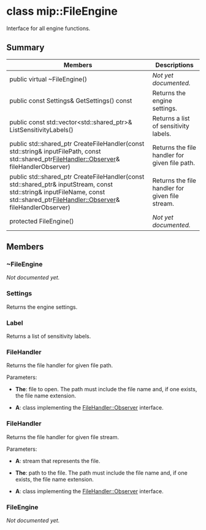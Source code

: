 # class mip::FileEngine 
Interface for all engine functions.
  
## Summary
 Members                        | Descriptions                                
--------------------------------|---------------------------------------------
 public virtual ~FileEngine()  | _Not yet documented._
 public const Settings& GetSettings() const  |  Returns the engine settings.
public const std::vector<std::shared_ptr<Label>>& ListSensitivityLabels()  |  Returns a list of sensitivity labels.
public std::shared_ptr<FileHandler> CreateFileHandler(const std::string& inputFilePath, const std::shared_ptr<FileHandler::Observer>& fileHandlerObserver)  |  Returns the file handler for given file path.
public std::shared_ptr<FileHandler> CreateFileHandler(const std::shared_ptr<Stream>& inputStream, const std::string& inputFileName, const std::shared_ptr<FileHandler::Observer>& fileHandlerObserver)  |  Returns the file handler for given file stream.
 protected FileEngine()  | _Not yet documented._
  
## Members
  
### ~FileEngine
_Not documented yet._

  
### Settings
Returns the engine settings.
  
### Label
Returns a list of sensitivity labels.
  
### FileHandler
Returns the file handler for given file path.

Parameters:  
* **The**: file to open. The path must include the file name and, if one exists, the file name extension. 


* **A**: class implementing the [FileHandler::Observer](class_mip_filehandler_observer.md) interface.


  
### FileHandler
Returns the file handler for given file stream.

Parameters:  
* **A**: stream that represents the file. 


* **The**: path to the file. The path must include the file name and, if one exists, the file name extension. 


* **A**: class implementing the [FileHandler::Observer](class_mip_filehandler_observer.md) interface.


  
### FileEngine
_Not documented yet._
